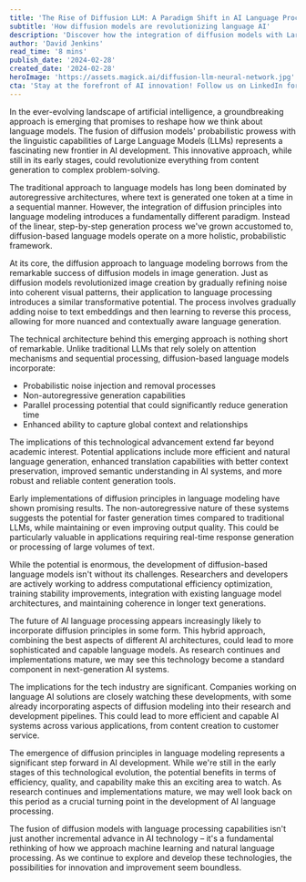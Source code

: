 ```yaml
---
title: 'The Rise of Diffusion LLM: A Paradigm Shift in AI Language Processing'
subtitle: 'How diffusion models are revolutionizing language AI'
description: 'Discover how the integration of diffusion models with Large Language Models (LLMs) is creating a paradigm shift in AI language processing. This groundbreaking approach combines probabilistic modeling with linguistic capabilities, promising more efficient and natural language generation while opening new frontiers in AI development.'
author: 'David Jenkins'
read_time: '8 mins'
publish_date: '2024-02-28'
created_date: '2024-02-28'
heroImage: 'https://assets.magick.ai/diffusion-llm-neural-network.jpg'
cta: 'Stay at the forefront of AI innovation! Follow us on LinkedIn for the latest updates on breakthrough technologies like Diffusion LLMs and other emerging trends in artificial intelligence.'
---
```


In the ever-evolving landscape of artificial intelligence, a groundbreaking approach is emerging that promises to reshape how we think about language models. The fusion of diffusion models' probabilistic prowess with the linguistic capabilities of Large Language Models (LLMs) represents a fascinating new frontier in AI development. This innovative approach, while still in its early stages, could revolutionize everything from content generation to complex problem-solving.

The traditional approach to language models has long been dominated by autoregressive architectures, where text is generated one token at a time in a sequential manner. However, the integration of diffusion principles into language modeling introduces a fundamentally different paradigm. Instead of the linear, step-by-step generation process we've grown accustomed to, diffusion-based language models operate on a more holistic, probabilistic framework.

At its core, the diffusion approach to language modeling borrows from the remarkable success of diffusion models in image generation. Just as diffusion models revolutionized image creation by gradually refining noise into coherent visual patterns, their application to language processing introduces a similar transformative potential. The process involves gradually adding noise to text embeddings and then learning to reverse this process, allowing for more nuanced and contextually aware language generation.

The technical architecture behind this emerging approach is nothing short of remarkable. Unlike traditional LLMs that rely solely on attention mechanisms and sequential processing, diffusion-based language models incorporate:

- Probabilistic noise injection and removal processes
- Non-autoregressive generation capabilities
- Parallel processing potential that could significantly reduce generation time
- Enhanced ability to capture global context and relationships

The implications of this technological advancement extend far beyond academic interest. Potential applications include more efficient and natural language generation, enhanced translation capabilities with better context preservation, improved semantic understanding in AI systems, and more robust and reliable content generation tools.

Early implementations of diffusion principles in language modeling have shown promising results. The non-autoregressive nature of these systems suggests the potential for faster generation times compared to traditional LLMs, while maintaining or even improving output quality. This could be particularly valuable in applications requiring real-time response generation or processing of large volumes of text.

While the potential is enormous, the development of diffusion-based language models isn't without its challenges. Researchers and developers are actively working to address computational efficiency optimization, training stability improvements, integration with existing language model architectures, and maintaining coherence in longer text generations.

The future of AI language processing appears increasingly likely to incorporate diffusion principles in some form. This hybrid approach, combining the best aspects of different AI architectures, could lead to more sophisticated and capable language models. As research continues and implementations mature, we may see this technology become a standard component in next-generation AI systems.

The implications for the tech industry are significant. Companies working on language AI solutions are closely watching these developments, with some already incorporating aspects of diffusion modeling into their research and development pipelines. This could lead to more efficient and capable AI systems across various applications, from content creation to customer service.

The emergence of diffusion principles in language modeling represents a significant step forward in AI development. While we're still in the early stages of this technological evolution, the potential benefits in terms of efficiency, quality, and capability make this an exciting area to watch. As research continues and implementations mature, we may well look back on this period as a crucial turning point in the development of AI language processing.

The fusion of diffusion models with language processing capabilities isn't just another incremental advance in AI technology – it's a fundamental rethinking of how we approach machine learning and natural language processing. As we continue to explore and develop these technologies, the possibilities for innovation and improvement seem boundless.